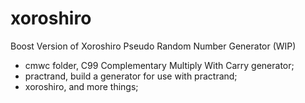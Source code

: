# xoroshiro
Boost Version of Xoroshiro Pseudo Random Number Generator (WIP)

* cmwc folder, C99 Complementary Multiply With Carry generator;
* practrand, build a generator for use with practrand;
* xoroshiro, and more things;
